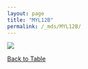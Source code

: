 ```yaml
---
layout: page
title: "MYL12B"
permalink: /_mds/MYL12B/
---
```


![](../../algns0/5HSAA069209_aln_report.png?raw=true)

[Back to Table](../../display)
